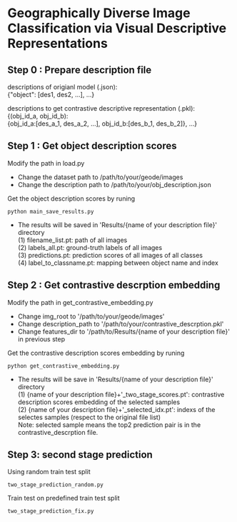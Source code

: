 # Geographically Diverse Image Classification via Visual Descriptive Representations


## Step 0 : Prepare description file

descriptions of origianl model (.json):  
{"object":
[des1, des2, ...],
...}
  
descriptions to get contrastive descriptive representation (.pkl):  
{(obj_id_a, obj_id_b):  
 {obj_id_a:[des_a_1, des_a_2, ...], obj_id_b:[des_b_1, des_b_2]}, ...}

## Step 1 : Get object description scores

Modify the path in load.py
- Change the dataset path to /path/to/your/geode/images
- Change the description path to /path/to/your/obj_description.json
  
Get the object description scores by runing
```
python main_save_results.py
```
- The results will be saved in 'Results/{name of your description file}' directory  
(1) filename_list.pt: path of all images  
(2) labels_all.pt: ground-truth labels of all images  
(3) predictions.pt: prediction scores of all images of all classes  
(4) label_to_classname.pt: mapping between object name and index  

## Step 2 : Get contrastive descrption embedding

Modify the path in get_contrastive_embedding.py
- Change img_root to '/path/to/your/geode/images'
- Change description_path to '/path/to/your/contrastive_descrption.pkl'
- Change features_dir to '/path/to/Results/{name of your description file}' in previous step

Get the contrastive description scores embedding by runing
```
python get_contrastive_embedding.py
```
- The results will be save in 'Results/{name of your description file}' directory  
(1) {name of your description file}+'_two_stage_scores.pt':  contrastive description scores embedding of the selected samples    
(2) {name of your description file}+'_selected_idx.pt': indexs of the selectes samples (respect to the original file list)    
Note: selected sample means the top2 prediction pair is in the contrastive_descrption file.  

## Step 3: second stage prediction

Using random train test split
```
two_stage_prediction_random.py
```
Train test on predefined train test split
```
two_stage_prediction_fix.py
```

